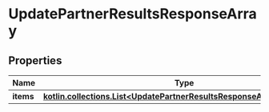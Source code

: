 
# UpdatePartnerResultsResponseArray

## Properties
| Name | Type | Description | Notes |
| ------------ | ------------- | ------------- | ------------- |
| **items** | [**kotlin.collections.List&lt;UpdatePartnerResultsResponseArrayItemsInner&gt;**](UpdatePartnerResultsResponseArrayItemsInner.md) |  |  [optional] |



